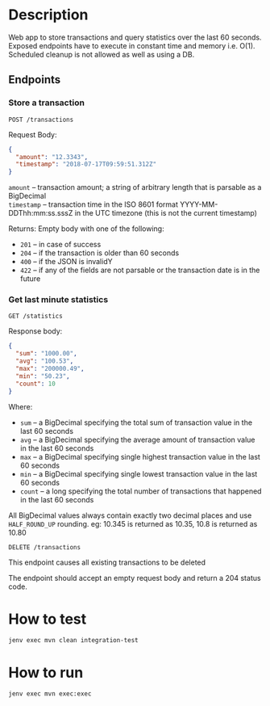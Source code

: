 # Description
Web app to store transactions and query statistics over the last 60 seconds.  
Exposed endpoints have to execute in constant time and memory i.e. O(1). Scheduled cleanup is not allowed as well as using a DB.

## Endpoints
### Store a transaction
`POST /transactions`

Request Body:
```json
{
  "amount": "12.3343",
  "timestamp": "2018-07-17T09:59:51.312Z"
}
```
`amount` – transaction amount; a string of arbitrary length that is parsable as a BigDecimal  
`timestamp` – transaction time in the ISO 8601 format YYYY-MM-DDThh:mm:ss.sssZ in the UTC timezone (this is not the current timestamp)
 

Returns: Empty body with one of the following:
- `201` – in case of success
- `204` – if the transaction is older than 60 seconds
- `400` – if the JSON is invalidY
- `422` – if any of the fields are not parsable or the transaction date is in the future
 
### Get last minute statistics
`GET /statistics`

Response body:
```json
{
  "sum": "1000.00",
  "avg": "100.53",
  "max": "200000.49",
  "min": "50.23",
  "count": 10
}
```
Where:
- `sum` – a BigDecimal specifying the total sum of transaction value in the last 60 seconds
- `avg` – a BigDecimal specifying the average amount of transaction value in the last 60 seconds
- `max` – a BigDecimal specifying single highest transaction value in the last 60 seconds
- `min` – a BigDecimal specifying single lowest transaction value in the last 60 seconds
- `count` – a long specifying the total number of transactions that happened in the last 60 seconds

All BigDecimal values always contain exactly two decimal places and use `HALF_ROUND_UP` rounding. eg: 10.345 is returned as 10.35, 10.8 is returned as 10.80

 

`DELETE /transactions`

This endpoint causes all existing transactions to be deleted

The endpoint should accept an empty request body and return a 204 status code.



# How to test
`jenv exec mvn clean integration-test`

# How to run
`jenv exec mvn exec:exec`
